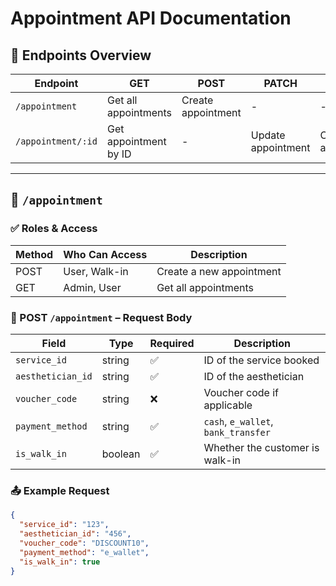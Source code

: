 # Appointment API Documentation

## 📌 Endpoints Overview

| Endpoint           | GET                   | POST               | PATCH              | DELETE                    |
| ------------------ | --------------------- | ------------------ | ------------------ | ------------------------- |
| `/appointment`     | Get all appointments  | Create appointment | -                  | -                         |
| `/appointment/:id` | Get appointment by ID | -                  | Update appointment | Cancel/Delete appointment |

---

## 📌 `/appointment`

### ✅ Roles & Access

| Method | Who Can Access | Description              |
| ------ | -------------- | ------------------------ |
| POST   | User, Walk-in  | Create a new appointment |
| GET    | Admin, User    | Get all appointments     |

### 📝 POST `/appointment` – Request Body

| Field             | Type    | Required | Description                         |
| ----------------- | ------- | -------- | ----------------------------------- |
| `service_id`      | string  | ✅       | ID of the service booked            |
| `aesthetician_id` | string  | ✅       | ID of the aesthetician              |
| `voucher_code`    | string  | ❌       | Voucher code if applicable          |
| `payment_method`  | string  | ✅       | `cash`, `e_wallet`, `bank_transfer` |
| `is_walk_in`      | boolean | ✅       | Whether the customer is walk-in     |

### 📤 Example Request

```json
{
  "service_id": "123",
  "aesthetician_id": "456",
  "voucher_code": "DISCOUNT10",
  "payment_method": "e_wallet",
  "is_walk_in": true
}
```
